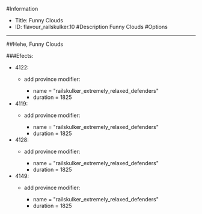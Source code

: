 #Information
 - Title: Funny Clouds
 - ID: flavour_railskulker.10
#Description
Funny Clouds
#Options

___
##Hehe, Funny Clouds

###Efects:<ul><li>4122:</li><ul><li>add province modifier:</li><ul><li>name = "railskulker_extremely_relaxed_defenders"</li><li>duration = 1825</li></ul></ul><li>4119:</li><ul><li>add province modifier:</li><ul><li>name = "railskulker_extremely_relaxed_defenders"</li><li>duration = 1825</li></ul></ul><li>4128:</li><ul><li>add province modifier:</li><ul><li>name = "railskulker_extremely_relaxed_defenders"</li><li>duration = 1825</li></ul></ul><li>4149:</li><ul><li>add province modifier:</li><ul><li>name = "railskulker_extremely_relaxed_defenders"</li><li>duration = 1825</li></ul></ul></ul>
